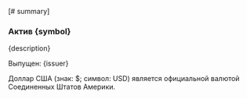 [# summary]

### Актив {symbol}

{description}

Выпущен: {issuer}

Доллар США (знак: $; символ: USD) является официальной валютой Соединенных Штатов Америки.
